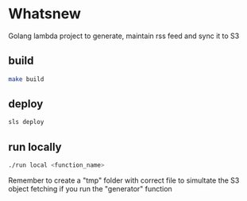 # Whatsnew
Golang lambda project to generate, maintain rss feed and sync it to S3

## build
```bash
make build
```
## deploy
```bash
sls deploy
```
## run locally
```bash
./run local <function_name>
```
Remember to create a "tmp" folder with correct file to simultate the S3 object fetching if you run the "generator" function